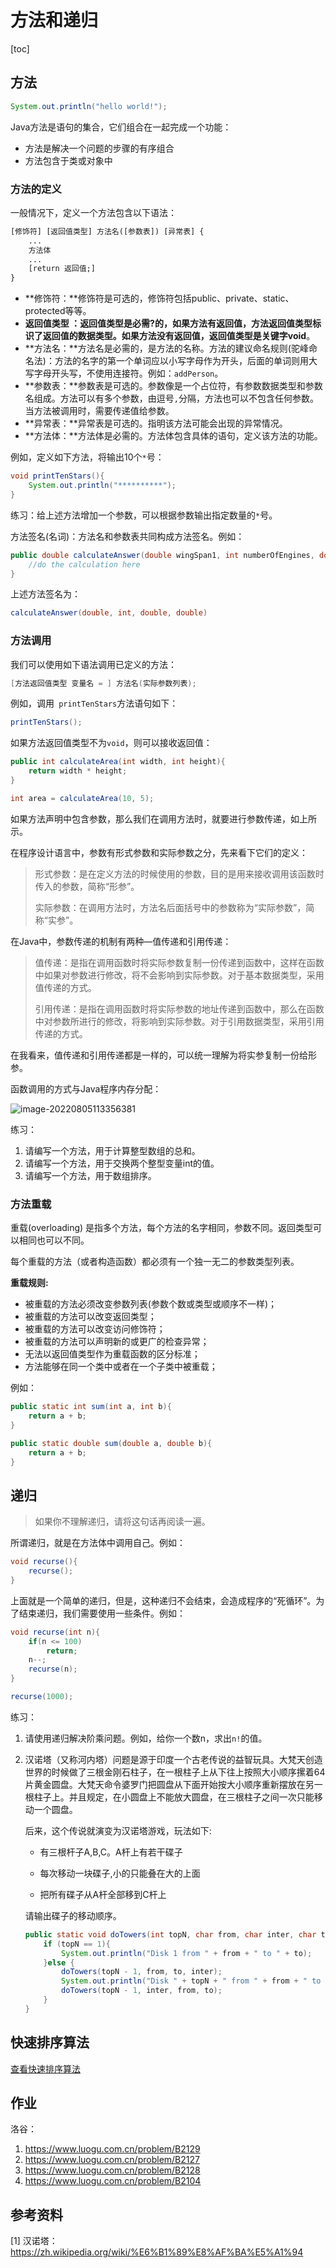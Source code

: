 # 方法和递归

[toc]



## 方法

```java
System.out.println("hello world!");
```

Java方法是语句的集合，它们组合在一起完成一个功能：

- 方法是解决一个问题的步骤的有序组合
- 方法包含于类或对象中



### 方法的定义

一般情况下，定义一个方法包含以下语法：

```txt
[修饰符] [返回值类型] 方法名([参数表]) [异常表] {
    ...
    方法体
    ...
    [return 返回值;]
}
```

- **修饰符：**修饰符是可选的，修饰符包括public、private、static、protected等等。
- **返回值类型 ：**返回值类型是必需?的，如果方法有返回值，方法返回值类型标识了返回值的数据类型。如果方法没有返回值，返回值类型是关键字**void**。
- **方法名：**方法名是必需的，是方法的名称。方法的建议命名规则(驼峰命名法)：方法的名字的第一个单词应以小写字母作为开头，后面的单词则用大写字母开头写，不使用连接符。例如：`addPerson`。
- **参数表：**参数表是可选的。参数像是一个占位符，有参数数据类型和参数名组成。方法可以有多个参数，由逗号`,`分隔，方法也可以不包含任何参数。当方法被调用时，需要传递值给参数。
- **异常表：**异常表是可选的。指明该方法可能会出现的异常情况。
- **方法体：**方法体是必需的。方法体包含具体的语句，定义该方法的功能。

例如，定义如下方法，将输出10个`*`号：

```java
void printTenStars(){
    System.out.println("**********");
}
```

练习：给上述方法增加一个参数，可以根据参数输出指定数量的`*`号。

方法签名(名词)：方法名和参数表共同构成方法签名。例如：

```java
public double calculateAnswer(double wingSpan1, int numberOfEngines, double length, double grossTons) {
    //do the calculation here
}
```

上述方法签名为：

```java
calculateAnswer(double, int, double, double)
```



### 方法调用

我们可以使用如下语法调用已定义的方法：

```java
[方法返回值类型 变量名 = ] 方法名(实际参数列表);
```

例如，调用` printTenStars`方法语句如下：

```java
printTenStars();
```

如果方法返回值类型不为`void`，则可以接收返回值：

```java
public int calculateArea(int width, int height){
    return width * height;
}

int area = calculateArea(10, 5);
```

如果方法声明中包含参数，那么我们在调用方法时，就要进行参数传递，如上所示。

在程序设计语言中，参数有形式参数和实际参数之分，先来看下它们的定义：

> 形式参数：是在定义方法的时候使用的参数，目的是用来接收调用该函数时传入的参数，简称“形参”。
>
> 实际参数：在调用方法时，方法名后面括号中的参数称为“实际参数”，简称“实参”。

在Java中，参数传递的机制有两种—值传递和引用传递：

> 值传递：是指在调用函数时将实际参数复制一份传递到函数中，这样在函数中如果对参数进行修改，将不会影响到实际参数。对于基本数据类型，采用值传递的方式。
>
> 引用传递：是指在调用函数时将实际参数的地址传递到函数中，那么在函数中对参数所进行的修改，将影响到实际参数。对于引用数据类型，采用引用传递的方式。

在我看来，值传递和引用传递都是一样的，可以统一理解为将实参复制一份给形参。

函数调用的方式与Java程序内存分配：

![image-20220805113356381](img/06.%E6%96%B9%E6%B3%95%E5%92%8C%E9%80%92%E5%BD%92/image-20220805113356381.png)

练习：

1. 请编写一个方法，用于计算整型数组的总和。
2. 请编写一个方法，用于交换两个整型变量int的值。
3. 请编写一个方法，用于数组排序。



### 方法重载

重载(overloading) 是指多个方法，每个方法的名字相同，参数不同。返回类型可以相同也可以不同。

每个重载的方法（或者构造函数）都必须有一个独一无二的参数类型列表。

**重载规则:**

- 被重载的方法必须改变参数列表(参数个数或类型或顺序不一样)；
- 被重载的方法可以改变返回类型；
- 被重载的方法可以改变访问修饰符；
- 被重载的方法可以声明新的或更广的检查异常；
- 无法以返回值类型作为重载函数的区分标准；
- 方法能够在同一个类中或者在一个子类中被重载；

例如：

```java
public static int sum(int a, int b){
    return a + b;
}

public static double sum(double a, double b){
    return a + b;
}
```



## 递归

> 如果你不理解递归，请将这句话再阅读一遍。

所谓递归，就是在方法体中调用自己。例如：

```java
void recurse(){
    recurse();
}
```

上面就是一个简单的递归，但是，这种递归不会结束，会造成程序的“死循环”。为了结束递归，我们需要使用一些条件。例如：

```java
void recurse(int n){
    if(n <= 100)
        return;
    n--;
    recurse(n);
}

recurse(1000);
```

练习：

1. 请使用递归解决阶乘问题。例如，给你一个数n，求出`n!`的值。

2. 汉诺塔（又称河内塔）问题是源于印度一个古老传说的益智玩具。大梵天创造世界的时候做了三根金刚石柱子，在一根柱子上从下往上按照大小顺序摞着64片黄金圆盘。大梵天命令婆罗门把圆盘从下面开始按大小顺序重新摆放在另一根柱子上。并且规定，在小圆盘上不能放大圆盘，在三根柱子之间一次只能移动一个圆盘。

   后来，这个传说就演变为汉诺塔游戏，玩法如下:

   - 有三根杆子A,B,C。A杆上有若干碟子

   - 每次移动一块碟子,小的只能叠在大的上面

   - 把所有碟子从A杆全部移到C杆上

   请输出碟子的移动顺序。
   
   ```java
   public static void doTowers(int topN, char from, char inter, char to) {
       if (topN == 1){
           System.out.println("Disk 1 from " + from + " to " + to);
       }else {
           doTowers(topN - 1, from, to, inter);
           System.out.println("Disk " + topN + " from " + from + " to " + to);
           doTowers(topN - 1, inter, from, to);
       }
   }
   ```
   
   

## 快速排序算法

[查看快速排序算法](https://lee-0o0.github.io/doc-site/#/docs/%E6%95%B0%E6%8D%AE%E7%BB%93%E6%9E%84%E4%B8%8E%E7%AE%97%E6%B3%95/%E7%AE%97%E6%B3%95-%E6%8E%92%E5%BA%8F%E7%AE%97%E6%B3%95?id=_12-%e5%bf%ab%e9%80%9f%e6%8e%92%e5%ba%8f)



## 作业

洛谷：

1. https://www.luogu.com.cn/problem/B2129
2. https://www.luogu.com.cn/problem/B2127
3. https://www.luogu.com.cn/problem/B2128
4. https://www.luogu.com.cn/problem/B2104



## 参考资料

[1] 汉诺塔：https://zh.wikipedia.org/wiki/%E6%B1%89%E8%AF%BA%E5%A1%94
